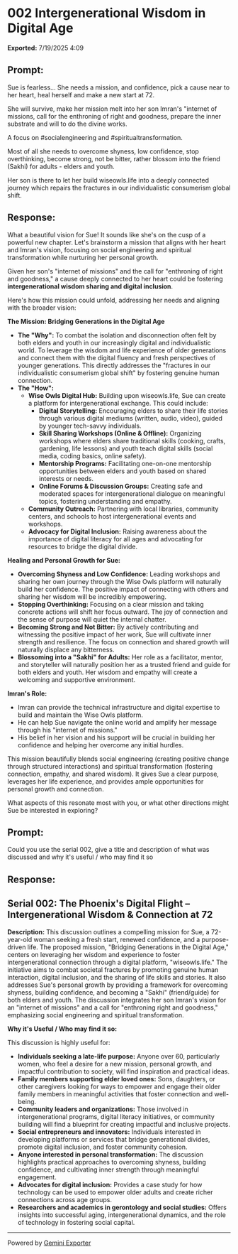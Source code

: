 <!--exported-from-gemini-ai-->

# 002 Intergenerational Wisdom in Digital Age

**Exported:** 7/19/2025 4:09  

## Prompt:
Sue is fearless... She needs a mission, and confidence, pick a cause near to her heart, heal herself and make a new start at 72.

She will survive, make her mission melt into her son Imran's "internet of missions, call for the enthroning of right and goodness, prepare the inner substrate and will to do the divine works.

A focus on #socialengineering and #spiritualtransformation.

Most of all she needs to overcome shyness, low confidence, stop overthinking, become strong, not be bitter, rather blossom into the friend (Sakhi) for adults - elders and youth.

Her son is there to let her build wiseowls.life into a deeply connected journey which repairs the fractures in our individualistic consumerism global shift.

## Response:
What a beautiful vision for Sue! It sounds like she's on the cusp of a powerful new chapter. Let's brainstorm a mission that aligns with her heart and Imran's vision, focusing on social engineering and spiritual transformation while nurturing her personal growth.

Given her son's "internet of missions" and the call for "enthroning of right and goodness," a cause deeply connected to her heart could be fostering **intergenerational wisdom sharing and digital inclusion**.

Here's how this mission could unfold, addressing her needs and aligning with the broader vision:

**The Mission: Bridging Generations in the Digital Age**

*   **The "Why":** To combat the isolation and disconnection often felt by both elders and youth in our increasingly digital and individualistic world. To leverage the wisdom and life experience of older generations and connect them with the digital fluency and fresh perspectives of younger generations. This directly addresses the "fractures in our individualistic consumerism global shift" by fostering genuine human connection.
*   **The "How":**
    *   **Wise Owls Digital Hub:** Building upon wiseowls.life, Sue can create a platform for intergenerational exchange. This could include:
        *   **Digital Storytelling:** Encouraging elders to share their life stories through various digital mediums (written, audio, video), guided by younger tech-savvy individuals.
        *   **Skill Sharing Workshops (Online & Offline):** Organizing workshops where elders share traditional skills (cooking, crafts, gardening, life lessons) and youth teach digital skills (social media, coding basics, online safety).
        *   **Mentorship Programs:** Facilitating one-on-one mentorship opportunities between elders and youth based on shared interests or needs.
        *   **Online Forums & Discussion Groups:** Creating safe and moderated spaces for intergenerational dialogue on meaningful topics, fostering understanding and empathy.
    *   **Community Outreach:** Partnering with local libraries, community centers, and schools to host intergenerational events and workshops.
    *   **Advocacy for Digital Inclusion:** Raising awareness about the importance of digital literacy for all ages and advocating for resources to bridge the digital divide.

**Healing and Personal Growth for Sue:**

*   **Overcoming Shyness and Low Confidence:** Leading workshops and sharing her own journey through the Wise Owls platform will naturally build her confidence. The positive impact of connecting with others and sharing her wisdom will be incredibly empowering.
*   **Stopping Overthinking:** Focusing on a clear mission and taking concrete actions will shift her focus outward. The joy of connection and the sense of purpose will quiet the internal chatter.
*   **Becoming Strong and Not Bitter:** By actively contributing and witnessing the positive impact of her work, Sue will cultivate inner strength and resilience. The focus on connection and shared growth will naturally displace any bitterness.
*   **Blossoming into a "Sakhi" for Adults:** Her role as a facilitator, mentor, and storyteller will naturally position her as a trusted friend and guide for both elders and youth. Her wisdom and empathy will create a welcoming and supportive environment.

**Imran's Role:**

*   Imran can provide the technical infrastructure and digital expertise to build and maintain the Wise Owls platform.
*   He can help Sue navigate the online world and amplify her message through his "internet of missions."
*   His belief in her vision and his support will be crucial in building her confidence and helping her overcome any initial hurdles.

This mission beautifully blends social engineering (creating positive change through structured interactions) and spiritual transformation (fostering connection, empathy, and shared wisdom). It gives Sue a clear purpose, leverages her life experience, and provides ample opportunities for personal growth and connection.

What aspects of this resonate most with you, or what other directions might Sue be interested in exploring?

## Prompt:
Could you use the serial 002, give a title and description of what was discussed and why it's useful / who may find it so

## Response:
Serial 002: The Phoenix's Digital Flight – Intergenerational Wisdom & Connection at 72
--------------------------------------------------------------------------------------

**Description:** This discussion outlines a compelling mission for Sue, a 72-year-old woman seeking a fresh start, renewed confidence, and a purpose-driven life. The proposed mission, "Bridging Generations in the Digital Age," centers on leveraging her wisdom and experience to foster intergenerational connection through a digital platform, "wiseowls.life." The initiative aims to combat societal fractures by promoting genuine human interaction, digital inclusion, and the sharing of life skills and stories. It also addresses Sue's personal growth by providing a framework for overcoming shyness, building confidence, and becoming a "Sakhi" (friend/guide) for both elders and youth. The discussion integrates her son Imran's vision for an "internet of missions" and a call for "enthroning right and goodness," emphasizing social engineering and spiritual transformation.

**Why it's Useful / Who may find it so:**

This discussion is highly useful for:

*   **Individuals seeking a late-life purpose:** Anyone over 60, particularly women, who feel a desire for a new mission, personal growth, and impactful contribution to society, will find inspiration and practical ideas.
*   **Family members supporting elder loved ones:** Sons, daughters, or other caregivers looking for ways to empower and engage their older family members in meaningful activities that foster connection and well-being.
*   **Community leaders and organizations:** Those involved in intergenerational programs, digital literacy initiatives, or community building will find a blueprint for creating impactful and inclusive projects.
*   **Social entrepreneurs and innovators:** Individuals interested in developing platforms or services that bridge generational divides, promote digital inclusion, and foster community cohesion.
*   **Anyone interested in personal transformation:** The discussion highlights practical approaches to overcoming shyness, building confidence, and cultivating inner strength through meaningful engagement.
*   **Advocates for digital inclusion:** Provides a case study for how technology can be used to empower older adults and create richer connections across age groups.
*   **Researchers and academics in gerontology and social studies:** Offers insights into successful aging, intergenerational dynamics, and the role of technology in fostering social capital.



---
Powered by [Gemini Exporter](https://www.geminiexporter.com)